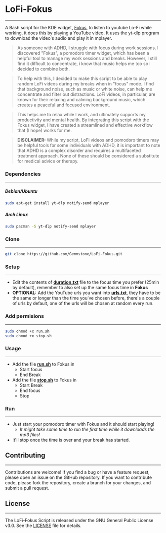 # LoFi-Fokus
------
A Bash script for the KDE widget, [Fokus](https://store.kde.org/p/1308861), to listen to youtube Lo-Fi while working. it does this by playing a YouTube video. It uses the yt-dlp program to download the video's audio and play it in mplayer.


> As someone with ADHD, I struggle with focus during work sessions. I discovered "Fokus", a pomodoro timer widget, which has been a helpful tool to manage my work sessions and breaks. However, I still find it difficult to concentrate, i know that music helps me too so i decided to combine both.

> To help with this, I decided to make this script to be able to play random LoFi videos during my breaks when in "focus" mode. I find that background noise, such as music or white noise, can help me concentrate and filter out distractions. LoFi videos, in particular, are known for their relaxing and calming background music, which creates a peaceful and focused environment.

> This helps me to relax while I work, and ultimately supports my productivity and mental health. By integrating this script with the Fokus widget, I have created a streamlined and effective workflow that (I hope) works for me.
 

> **DISCLAIMER:** While my script, LoFi videos and pomodoro timers may be helpful tools for some individuals with ADHD, it is important to note that ADHD is a complex disorder and requires a multifaceted treatment approach. None of these should be considered a substitute for medical advice or therapy.


### Dependencies
------
##### Debian/Ubuntu
```bash
sudo apt-get install yt-dlp notify-send mplayer
```
##### Arch Linux
```bash
sudo pacman -S yt-dlp notify-send mplayer
```

### Clone
------
```bash 
git clone https://github.com/Gemmstone/LoFi-Fokus.git
```

### Setup
------
* Edit the contents of **[duration.txt](duration.txt)** file to the focus time you prefer (25min by default), remember to also set up the same focus time in **Fokus**
* **OPTIONAL:** Add the YouTube urls you want into **[urls.txt](urls.txt)**, they have to be the same or longer than the time you've chosen before, there's a couple of urls by default, one of the urls will be chosen at random every run.

### Add permisions
------
```bash
sudo chmod +x run.sh
sudo chmod +x stop.sh
```

### Usage
------
* Add the file **[run.sh](run.sh)** to Fokus in 
  * Start focus
  * End Break
* Add the file **[stop.sh](stop.sh)** to Fokus in
  * Start Break
  * End focus
  * Stop

### Run
------
* Just start your pomodoro timer with Fokus and it should start playing! 
  * _It might take some time to run the first time while it downloads the mp3 files!_
* It'll stop once the time is over and your break has started.

## Contributing
------
Contributions are welcome! If you find a bug or have a feature request, please open an issue on the GitHub repository. If you want to contribute code, please fork the repository, create a branch for your changes, and submit a pull request. 

## License
------
The LoFi-Fokus Script is released under the GNU General Public License v3.0. See the [LICENSE](LICENSE) file for details.
